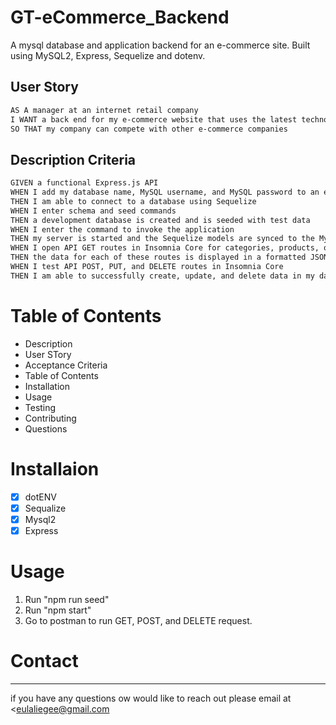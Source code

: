 # GT-eCommerce_Backend

A mysql database and application backend for an e-commerce site. Built using MySQL2, Express, Sequelize and dotenv.

## User Story

```md
AS A manager at an internet retail company
I WANT a back end for my e-commerce website that uses the latest technologies
SO THAT my company can compete with other e-commerce companies
```

## Description Criteria

```md
GIVEN a functional Express.js API
WHEN I add my database name, MySQL username, and MySQL password to an environment variable file
THEN I am able to connect to a database using Sequelize
WHEN I enter schema and seed commands
THEN a development database is created and is seeded with test data
WHEN I enter the command to invoke the application
THEN my server is started and the Sequelize models are synced to the MySQL database
WHEN I open API GET routes in Insomnia Core for categories, products, or tags
THEN the data for each of these routes is displayed in a formatted JSON
WHEN I test API POST, PUT, and DELETE routes in Insomnia Core
THEN I am able to successfully create, update, and delete data in my database
```

# Table of Contents

* Description
* User STory
* Acceptance Criteria
* Table of Contents
* Installation
* Usage 
* Testing
* Contributing
* Questions


# Installaion 

- [x] dotENV
- [x] Sequalize
- [x] Mysql2
- [x] Express

# Usage

1. Run "npm run seed"
2. Run "npm start"
3. Go to postman to run GET, POST, and DELETE request.


# Contact 
__________________________________________________

if you have any questions ow would like to reach out please email at <eulaliegee@gmail.com 

